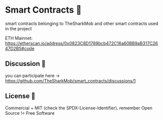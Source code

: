 # Smart Contracts 📝

smart contracts belonging to TheSharkMob and other smart contracts used in the project

ETH Mainnet: https://etherscan.io/address/0x0823C8D1789bcb472C16a60BB9aB317C2647D2B5#code


## Discussion 🎤

you can participate here -> https://github.com/TheSharkMob/smart_contracts/discussions/1


## License 🍄

Commercial + MIT (check the SPDX-License-Identifier). remember Open Source != Free Software
